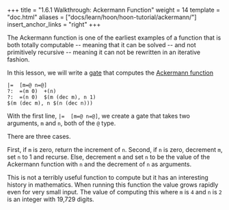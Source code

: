 +++
title = "1.6.1 Walkthrough: Ackermann Function"
weight = 14
template = "doc.html"
aliases = ["docs/learn/hoon/hoon-tutorial/ackermann/"]
insert_anchor_links = "right"
+++

The Ackermann function is one of the earliest examples of a function that is both totally computable -- meaning that it can be solved -- and not primitively recursive -- meaning it can not be rewritten in an iterative fashion.

In this lesson, we will write a [gate](/docs/glossary/gate/) that computes the [Ackermann function](https://en.wikipedia.org/wiki/Ackermann_function)

``` hoon
|=  [m=@ n=@]
?:  =(m 0)  +(n)
?:  =(n 0)  $(m (dec m), n 1)
$(m (dec m), n $(n (dec n)))
```

With the first line, `|=  [m=@ n=@]`, we create a gate that takes two arguments, `m` and `n`, both of the `@` type.



There are three cases.

First, if `m` is zero, return the increment of `n`.
Second, if `n` is zero, decrement `m`, set `n` to 1 and recurse.
Else, decrement `m` and set `n` to be the value of the Ackermann function with `n` and the decrement of `n` as arguments.

This is not a terribly useful function to compute but it has an interesting history in mathematics. When running this function the value grows rapidly even for very small input. The value of computing this where `m` is `4` and `n` is `2` is an integer with 19,729 digits.
